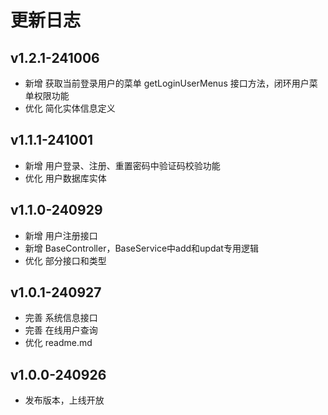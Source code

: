 # 更新日志

## v1.2.1-241006

- 新增 获取当前登录用户的菜单 getLoginUserMenus 接口方法，闭环用户菜单权限功能
- 优化 简化实体信息定义

## v1.1.1-241001

- 新增 用户登录、注册、重置密码中验证码校验功能
- 优化 用户数据库实体

## v1.1.0-240929

- 新增 用户注册接口
- 新增 BaseController，BaseService中add和updat专用逻辑
- 优化 部分接口和类型

## v1.0.1-240927

- 完善 系统信息接口
- 完善 在线用户查询
- 优化 readme.md

## v1.0.0-240926

- 发布版本，上线开放
